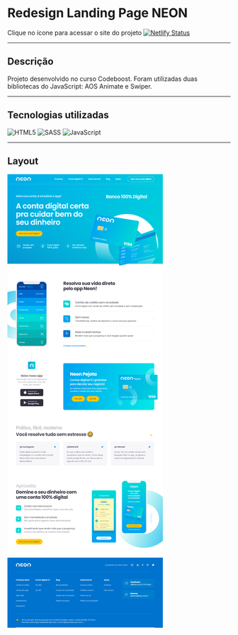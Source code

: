 # Redesign Landing Page NEON

Clique no ícone para acessar o site do projeto
[![Netlify Status](https://api.netlify.com/api/v1/badges/e5a8f22f-e3d0-4a20-b189-72477245de06/deploy-status)](https://app.netlify.com/sites/lp-neon-andersonrodriguesdev/deploys)


------------


## Descrição

Projeto desenvolvido no curso Codeboost. 
Foram utilizadas duas bibliotecas do JavaScript: AOS Animate e Swiper.

------------


## Tecnologias utilizadas

![HTML5](https://img.shields.io/badge/html5-%23E34F26.svg?style=for-the-badge&logo=html5&logoColor=white) ![SASS](https://img.shields.io/badge/SASS-hotpink.svg?style=for-the-badge&logo=SASS&logoColor=white) ![JavaScript](https://img.shields.io/badge/javascript-%23323330.svg?style=for-the-badge&logo=javascript&logoColor=%23F7DF1E)

------------

## Layout

<img src="print-completo-site.png">
